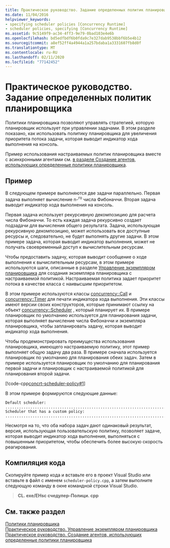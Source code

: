 ```yaml
---
title: Практическое руководство. Задание определенных политик планировщика
ms.date: 11/04/2016
helpviewer_keywords:
- specifying scheduler policies [Concurrency Runtime]
- scheduler policies, specifying [Concurrency Runtime]
ms.assetid: 9c5149f9-ac34-4ff3-9e79-0bad103e4e6b
ms.openlocfilehash: bd5edfbdf6b0fda9c7e327dab9538bbf6b5e4b12
ms.sourcegitcommit: a8ef52ff4a4944a1a257bdaba1a3331607fb8d0f
ms.translationtype: MT
ms.contentlocale: ru-RU
ms.lasthandoff: 02/11/2020
ms.locfileid: "77142452"
---
```

# <a name="how-to-specify-specific-scheduler-policies"></a>Практическое руководство. Задание определенных политик планировщика

Политики планировщика позволяют управлять стратегией, которую планировщик использует при управлении задачами. В этом разделе показано, как использовать политику планировщика для увеличения приоритета потока задачи, которая выводит индикатор хода выполнения на консоль.

Пример использования настраиваемых политик планировщика вместе с асинхронными агентами см. [в разделе Создание агентов, использующих определенные политики планировщика](../../parallel/concrt/how-to-create-agents-that-use-specific-scheduler-policies.md).

## <a name="example"></a>Пример

В следующем примере выполняются две задачи параллельно. Первая задача выполняет вычисление n-<sup>го</sup> числа Фибоначчи. Вторая задача выводит индикатор хода выполнения на консоль.

Первая задача использует рекурсивную декомпозицию для расчета числа Фибоначчи. То есть каждая задача рекурсивно создает подзадачи для вычисления общего результата. Задача, использующая рекурсивную декомпозицию, может использовать все доступные ресурсы и, следовательно, не будет выполнять другие задачи. В этом примере задача, которая выводит индикатор выполнения, может не получать своевременный доступ к вычислительным ресурсам.

Чтобы предоставить задачу, которая выводит сообщение о ходе выполнения к вычислительным ресурсам, в этом примере используются шаги, описанные в разделе [Управление экземпляром планировщика](../../parallel/concrt/how-to-manage-a-scheduler-instance.md) для создания экземпляра планировщика с настраиваемой политикой. Настраиваемая политика задает приоритет потока в качестве класса с наивысшим приоритетом.

В этом примере используются классы [concurrency::Call](../../parallel/concrt/reference/call-class.md) и [concurrency::Timer](../../parallel/concrt/reference/timer-class.md) для печати индикатора хода выполнения. Эти классы имеют версии своих конструкторов, которые принимают ссылку на объект [concurrency::Scheduler](../../parallel/concrt/reference/scheduler-class.md) , который планирует их. В примере планировщик по умолчанию используется для планирования задачи, которая выполняет вычисление числа Фибоначчи и экземпляра планировщика, чтобы запланировать задачу, которая выводит индикатор хода выполнения.

Чтобы продемонстрировать преимущества использования планировщика, имеющего настраиваемую политику, этот пример выполняет общую задачу два раза. В примере сначала используется планировщик по умолчанию для планирования обеих задач. Затем в примере используется планировщик по умолчанию для планирования первой задачи и планировщик с настраиваемой политикой для планирования второй задачи.

[!code-cpp[concrt-scheduler-policy#1](../../parallel/concrt/codesnippet/cpp/how-to-specify-specific-scheduler-policies_1.cpp)]

В этом примере формируются следующие данные:

```Output
Default scheduler:
...........................................................................done
Scheduler that has a custom policy:
...........................................................................done
```

Несмотря на то, что оба набора задач дают одинаковый результат, версия, использующая пользовательскую политику, позволяет задаче, которая выводит индикатор хода выполнения, выполняться с повышенным приоритетом, чтобы обеспечить более высокую скорость реагирования.

## <a name="compiling-the-code"></a>Компиляция кода

Скопируйте пример кода и вставьте его в проект Visual Studio или вставьте в файл с именем `scheduler-policy.cpp`, а затем выполните следующую команду в окне командной строки Visual Studio.

> **CL. exe/EHsc счедулер-Полици. cpp**

## <a name="see-also"></a>См. также раздел

[Политики планировщика](../../parallel/concrt/scheduler-policies.md)<br/>
[Практическое руководство. Управление экземпляром планировщика](../../parallel/concrt/how-to-manage-a-scheduler-instance.md)<br/>
[Практическое руководство. Создание агентов, использующих определенные политики планировщика](../../parallel/concrt/how-to-create-agents-that-use-specific-scheduler-policies.md)
